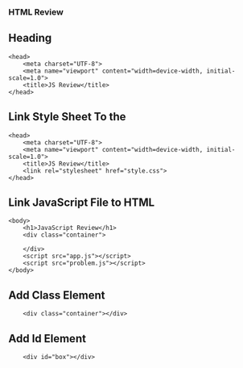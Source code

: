### HTML Review

## Heading
```
<head>
    <meta charset="UTF-8">
    <meta name="viewport" content="width=device-width, initial-scale=1.0">
    <title>JS Review</title>
</head>
```

## Link Style Sheet To the <head>
```
<head>
    <meta charset="UTF-8">
    <meta name="viewport" content="width=device-width, initial-scale=1.0">
    <title>JS Review</title>
    <link rel="stylesheet" href="style.css">
</head>
```

## Link JavaScript File to HTML
```
<body>
    <h1>JavaScript Review</h1>
    <div class="container">

    </div>
    <script src="app.js"></script>
    <script src="problem.js"></script>
</body>
```

## Add Class Element
```
    <div class="container"></div>
```

## Add Id Element
```
    <div id="box"></div>
```

